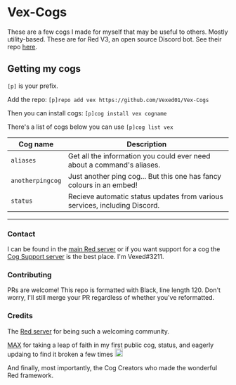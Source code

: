 # Vex-Cogs

These are a few cogs I made for myself that may be useful to others. Mostly utility-based.
These are for Red V3, an open source Discord bot. See their repo [here](https://github.com/Cog-Creators/Red-DiscordBot/).

## Getting my cogs

`[p]` is your prefix.

Add the repo: `[p]repo add vex https://github.com/Vexed01/Vex-Cogs`

Then you can install cogs: `[p]cog install vex cogname`

There's a list of cogs below you can use `[p]cog list vex`

| Cog name | Description |
| --- | --- |
| `aliases` | Get all the information you could ever need about a command's aliases. |
| `anotherpingcog` | Just another ping cog... But this one has fancy colours in an embed! |
| `status` | Recieve automatic status updates from various services, including Discord. |
---

### Contact

I can be found in the [main Red server](https://discord.gg/red) or if you want support for a cog the [Cog Support server](https://discord.gg/GET4DVk) is the best place. I'm Vexed#3211.

### Contributing

PRs are welcome! This repo is formatted with Black, line length 120. Don't worry, I'll still merge your PR regardless of whether you've reformatted.

### Credits

The [Red server](https://discord.gg/red) for being such a welcoming community.

[MAX](https://github.com/maxbooiii) for taking a leap of faith in my first public cog, status, and eagerly updaing to find it broken a few times
<img src="https://media.discordapp.net/attachments/133251234164375552/813322657185136650/aha.png" alt="aha" width="18" height="18">

And finally, most importantly, the Cog Creators who made the wonderful Red framework.
